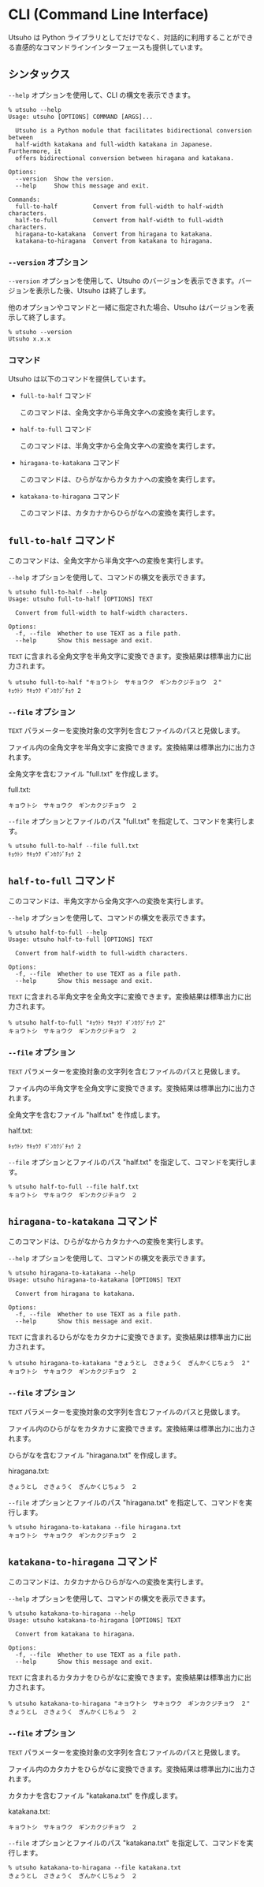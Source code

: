 # CLI (Command Line Interface)

Utsuho は Python ライブラリとしてだけでなく、対話的に利用することができる直感的なコマンドラインインターフェースも提供しています。

## シンタックス

`--help` オプションを使用して、CLI の構文を表示できます。

```console
% utsuho --help
Usage: utsuho [OPTIONS] COMMAND [ARGS]...

  Utsuho is a Python module that facilitates bidirectional conversion between
  half-width katakana and full-width katakana in Japanese. Furthermore, it
  offers bidirectional conversion between hiragana and katakana.

Options:
  --version  Show the version.
  --help     Show this message and exit.

Commands:
  full-to-half          Convert from full-width to half-width characters.
  half-to-full          Convert from half-width to full-width characters.
  hiragana-to-katakana  Convert from hiragana to katakana.
  katakana-to-hiragana  Convert from katakana to hiragana.
```

### `--version` オプション

`--version` オプションを使用して、Utsuho のバージョンを表示できます。バージョンを表示した後、Utsuho は終了します。

他のオプションやコマンドと一緒に指定された場合、Utsuho はバージョンを表示して終了します。

```console
% utsuho --version
Utsuho x.x.x
```

### コマンド

Utsuho は以下のコマンドを提供しています。

- `full-to-half` コマンド

  このコマンドは、全角文字から半角文字への変換を実行します。

- `half-to-full` コマンド

  このコマンドは、半角文字から全角文字への変換を実行します。

- `hiragana-to-katakana` コマンド

  このコマンドは、ひらがなからカタカナへの変換を実行します。

- `katakana-to-hiragana` コマンド

  このコマンドは、カタカナからひらがなへの変換を実行します。

## `full-to-half` コマンド

このコマンドは、全角文字から半角文字への変換を実行します。

`--help` オプションを使用して、コマンドの構文を表示できます。

```console
% utsuho full-to-half --help
Usage: utsuho full-to-half [OPTIONS] TEXT

  Convert from full-width to half-width characters.

Options:
  -f, --file  Whether to use TEXT as a file path.
  --help      Show this message and exit.
```

`TEXT` に含まれる全角文字を半角文字に変換できます。変換結果は標準出力に出力されます。

```console
% utsuho full-to-half "キョウトシ　サキョウク　ギンカクジチョウ　２"
ｷｮｳﾄｼ ｻｷｮｳｸ ｷﾞﾝｶｸｼﾞﾁｮｳ 2
```

### `--file` オプション

`TEXT` パラメーターを変換対象の文字列を含むファイルのパスと見做します。

ファイル内の全角文字を半角文字に変換できます。変換結果は標準出力に出力されます。

全角文字を含むファイル "full.txt" を作成します。

full.txt:

```text
キョウトシ　サキョウク　ギンカクジチョウ　２
```

`--file` オプションとファイルのパス "full.txt" を指定して、コマンドを実行します。

```console
% utsuho full-to-half --file full.txt
ｷｮｳﾄｼ ｻｷｮｳｸ ｷﾞﾝｶｸｼﾞﾁｮｳ 2
```

## `half-to-full` コマンド

このコマンドは、半角文字から全角文字への変換を実行します。

`--help` オプションを使用して、コマンドの構文を表示できます。

```console
% utsuho half-to-full --help
Usage: utsuho half-to-full [OPTIONS] TEXT

  Convert from half-width to full-width characters.

Options:
  -f, --file  Whether to use TEXT as a file path.
  --help      Show this message and exit.
```

`TEXT` に含まれる半角文字を全角文字に変換できます。変換結果は標準出力に出力されます。

```console
% utsuho half-to-full "ｷｮｳﾄｼ ｻｷｮｳｸ ｷﾞﾝｶｸｼﾞﾁｮｳ 2"
キョウトシ　サキョウク　ギンカクジチョウ　２
```

### `--file` オプション

`TEXT` パラメーターを変換対象の文字列を含むファイルのパスと見做します。

ファイル内の半角文字を全角文字に変換できます。変換結果は標準出力に出力されます。

全角文字を含むファイル "half.txt" を作成します。

half.txt:

```text
ｷｮｳﾄｼ ｻｷｮｳｸ ｷﾞﾝｶｸｼﾞﾁｮｳ 2
```

`--file` オプションとファイルのパス "half.txt" を指定して、コマンドを実行します。

```console
% utsuho half-to-full --file half.txt
キョウトシ　サキョウク　ギンカクジチョウ　２
```

## `hiragana-to-katakana` コマンド

このコマンドは、ひらがなからカタカナへの変換を実行します。

`--help` オプションを使用して、コマンドの構文を表示できます。

```console
% utsuho hiragana-to-katakana --help
Usage: utsuho hiragana-to-katakana [OPTIONS] TEXT

  Convert from hiragana to katakana.

Options:
  -f, --file  Whether to use TEXT as a file path.
  --help      Show this message and exit.
```

`TEXT` に含まれるひらがなをカタカナに変換できます。変換結果は標準出力に出力されます。

```console
% utsuho hiragana-to-katakana "きょうとし　さきょうく　ぎんかくじちょう　２"
キョウトシ　サキョウク　ギンカクジチョウ　２
```

### `--file` オプション

`TEXT` パラメーターを変換対象の文字列を含むファイルのパスと見做します。

ファイル内のひらがなをカタカナに変換できます。変換結果は標準出力に出力されます。

ひらがなを含むファイル "hiragana.txt" を作成します。

hiragana.txt:

```text
きょうとし　さきょうく　ぎんかくじちょう　２
```

`--file` オプションとファイルのパス "hiragana.txt" を指定して、コマンドを実行します。

```console
% utsuho hiragana-to-katakana --file hiragana.txt
キョウトシ　サキョウク　ギンカクジチョウ　２
```

## `katakana-to-hiragana` コマンド

このコマンドは、カタカナからひらがなへの変換を実行します。

`--help` オプションを使用して、コマンドの構文を表示できます。

```console
% utsuho katakana-to-hiragana --help
Usage: utsuho katakana-to-hiragana [OPTIONS] TEXT

  Convert from katakana to hiragana.

Options:
  -f, --file  Whether to use TEXT as a file path.
  --help      Show this message and exit.
```

`TEXT` に含まれるカタカナをひらがなに変換できます。変換結果は標準出力に出力されます。

```console
% utsuho katakana-to-hiragana "キョウトシ　サキョウク　ギンカクジチョウ　２"
きょうとし　さきょうく　ぎんかくじちょう　２
```

### `--file` オプション

`TEXT` パラメーターを変換対象の文字列を含むファイルのパスと見做します。

ファイル内のカタカナをひらがなに変換できます。変換結果は標準出力に出力されます。

カタカナを含むファイル "katakana.txt" を作成します。

katakana.txt:

```text
キョウトシ　サキョウク　ギンカクジチョウ　２
```

`--file` オプションとファイルのパス "katakana.txt" を指定して、コマンドを実行します。

```console
% utsuho katakana-to-hiragana --file katakana.txt
きょうとし　さきょうく　ぎんかくじちょう　２
```
